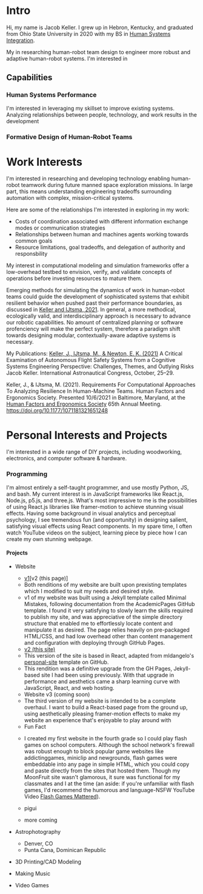 
# Intro
Hi, my name is Jacob Keller. I grew up in Hebron, Kentucky, and graduated from Ohio State University in 2020 with my BS in [Human Systems Integration](https://jkeller52.github.io/posts/2021/07/HSI).








My in researching human-robot team design to engineer more robust and adaptive human-robot systems. I'm interested in 

## Capabilities

### Human Systems Performance
I'm interested in leveraging my skillset to improve existing systems. Analyzing relationships between people, technology, and work results in the development

### Formative Design of Human-Robot Teams




Work Interests
======
I'm interested in researching and developing technology enabling human-robot teamwork during future manned space exploration missions. In large part, this means understanding engineering tradeoffs surrounding automation with complex, mission-critical systems. 

Here are some of the relationships I'm interested in exploring in my work:
- Costs of coordination associated with different information exchange modes or communication strategies
- Relationships between human and machines agents working towards common goals
- Resource limitations, goal tradeoffs, and delegation of authority and responsbility

My interest in computational modeling and simulation frameworks offer a low-overhead testbed to envision, verify, and validate concepts of operations before investing resources to mature them. 

Emerging methods for simulating the dynamics of work in human-robot teams could guide the development of sophisticated systems that exhibit resilient behavior when pushed past their performance boundaries, as discussed in [Keller and IJtsma, 2021](https://jkeller52.github.io/files/testbed_requirements_final.pdf). In general, a more methodical, ecologically valid, and interdisciplinary approach is necessary to advance our robotic capabilities. No amount of centralized planning or software profenciency will make the perfect system, therefore a paradigm shift towards designing modular, contextually-aware adaptive systems is necessary. 

My Publications:
[Keller, J., IJtsma, M., & Newton, E. K. (2021)](https://jkeller52.github.io/files/Keller_IAC-21.D6.1.2x63854.pdf) A Critical Examination of Autonomous Flight Safety Systems from a Cognitive Systems Engineering Perspective: Challenges, Themes, and Outlying Risks Jacob Keller. International Astronautical Congress, October, 25–29.

Keller, J., & IJtsma, M. (2021). Requirements For Computational Approaches To Analyzing Resilience In Human-Machine Teams. Human Factors and Ergonomics Society. Presented 10/6/2021 in Baltimore, Maryland, at the [Human Factors and Ergonomics Society](https://hfesam2021.conference-program.com/presentation/?id=LECT392&sess=sess105) 65th Annual Meeting. https://doi.org/10.1177/1071181321651248


Personal Interests and Projects
======
I'm interested in a wide range of DIY projects, including woodworking, electronics, and computer software & hardware. 

### Programming
I'm almost entirely a self-taught programmer, and use mostly Python, JS, and bash. My current interest is in JavaScript frameworks like React.js, Node.js, p5.js, and three.js. What's most impressive to me is the possibilities of using React.js libraries like framer-motion to achieve stunning visual effects. Having some background in visual analytics and perceptual psychology, I see tremendous fun (and opportunity) in designing salient, satisfying visual effects using React components. In my spare time, I often watch YouTube videos on the subject, learning piece by piece how I can create my own stunning webpage. 

#### Projects

* Website 
	* [v1](https://jkeller52.github.io)[v2 (this page)]
	- Both renditions of my website are built upon prexisting templates which I modified to suit my needs and desired style. 
	- v1 of my website was built using a Jekyll template called Minimal Mistakes, following documentation from the AcademicPages GitHub template. I found it very satisfying to slowly learn the skills required to publish my site, and was appreciative of the simple directory structure that enabled me to effortlessly locate content and manipulate it as desired. The page relies heavily on pre-packaged HTML/CSS, and had low overhead other than content management and configuration with deploying through GitHub Pages. 
	* [v2 (this site)](https://jacobkeller.io)
	- This version of the site is based in React, adapted from mldangelo's [personal-site](https://github.com/mldangelo/personal-site) template on GitHub.
	- This rendition was a definitive upgrade from the GH Pages, Jekyll-based site I had been using previously. With that upgrade in performance and aesthetics came a sharp learning curve with JavaScript, React, and web hosting.
	* Website v3 (coming soon)
	- The third version of my website is intended to be a complete overhaul. I want to build a React-based page from the ground up, using aesthetically pleasing framer-motion effects to make my website an experience that's enjoyable to play around with
	* Fun Fact
	- I created my first website in the fourth grade so I could play flash games on school computers. Although the school network's firewall was robust enough to block popular game websites like addictinggames, miniclip and newgrounds, flash games were embeddable into any page in simple HTML, which you could copy and paste directly from the sites that hosted them. Though my MoonFruit site wasn't glamorous, it sure was functional for my classmates and I at the time (an aside: if you're unfamiliar with flash games, I'd recommend the humorous and language-NSFW YouTube Video [Flash Games Mattered](https://www.youtube.com/watch?v=uhvey_FjtXA&t=401s)).



	- pigui
	- more coming

* Astrophotography
	- Denver, CO
	- Punta Cana, Dominican Republic

* 3D Printing/CAD Modeling

* Making Music

* Video Games







